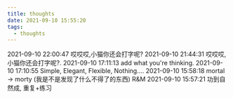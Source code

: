 ```yaml
---
title: thoughts
date: 2021-09-10 15:55:20
tags:
  - thoughts
---
```


2021-09-10 22:00:47 哎哎哎,小猫你还会打字呢?
2021-09-10 21:44:31 哎哎哎,小猫你还会打字呢?.
2021-09-10 17:11:13 add what you're thinking.
2021-09-10 17:10:55 Simple, Elegant, Flexible, Nothing....
2021-09-10 15:58:18 mortal -> morty (我是不是发现了什么不得了的东西) R&M
2021-09-10 15:57:21 功到自然成, 重复+练习
